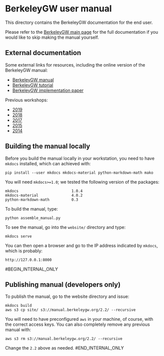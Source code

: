 # BerkeleyGW user manual

This directory contains the BerkeleyGW documentation for the end user.

Please refer to the [BerkeleyGW main page](https://berkeleygw.org/) for the
full documentation if you would like to skip making the manual yourself.


## External documentation

Some external links for resources, including the online version of the
BerkeleyGW manual:

- [BerkeleyGW manual](http://manual.berkeleygw.org/)
- [BerkeleyGW tutorial](https://berkeleygw.org/tutorial/)
- [BerkeleyGW implementation paper](https://arxiv.org/abs/1111.4429)

Previous workshops:

- [2019](https://sites.google.com/site/berkeleygw2019/)
- [2018](https://sites.google.com/site/berkeleygw2018/)
- [2017](https://sites.google.com/site/berkeleygw2017/home)
- [2015](https://sites.google.com/site/berkeleygw2015/home)
- [2014](https://sites.google.com/site/berkeleygw2014/home)


## Building the manual locally

Before you build the manual locally in your workstation, you need to have
`mkdocs` installed, which can achieved with:

    pip install --user mkdocs mkdocs-material python-markdown-math mako

You will need `mkdocs>=1.0`; we tested the following version of the packages:

    mkdocs                        1.0.4
    mkdocs-material               4.0.2
    python-markdown-math          0.3

To build the manual, type:

    python assemble_manual.py


To see the manual, go into the `website/` directory and type:

    mkdocs serve


You can then open a browser and go to the IP address indicated by `mkdocs`,
which is probably:

    http://127.0.0.1:8000


#BEGIN_INTERNAL_ONLY
## Publishing manual (developers only)

To publish the manual, go to the website directory and issue:

    mkdocs build
    aws s3 cp site/ s3://manual.berkeleygw.org/2.2/ --recursive

You will need to have preconfigured `aws` in your machine, of course, with the
correct access keys. You can also completely remove any previous manual with:

    aws s3 rm s3://manual.berkeleygw.org/2.2/ --recursive

Change the `2.2` above as needed.
#END_INTERNAL_ONLY
